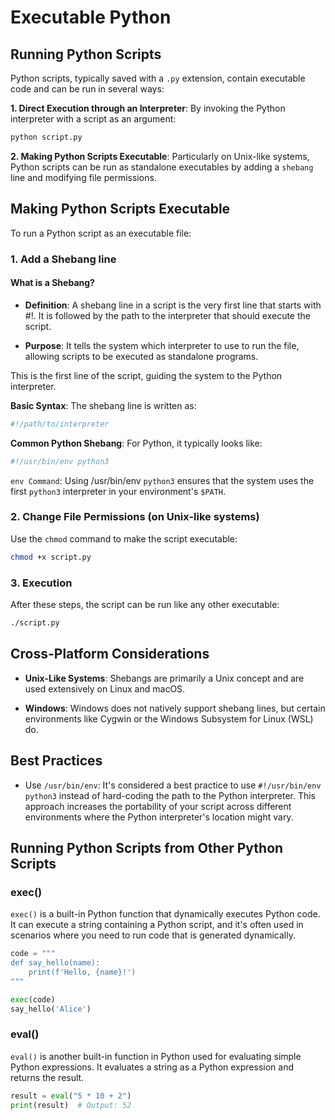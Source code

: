 # Executable Python

## Running Python Scripts

Python scripts, typically saved with a `.py` extension, contain executable code and can be run in several ways:

**1. Direct Execution through an Interpreter**: By invoking the Python interpreter with a script as an argument:

```bash
python script.py
```

**2. Making Python Scripts Executable**: Particularly on Unix-like systems, Python scripts can be run as standalone executables by adding a `shebang` line and modifying file permissions.

## Making Python Scripts Executable

To run a Python script as an executable file:

### 1. Add a Shebang line

#### What is a Shebang?

- **Definition**: A shebang line in a script is the very first line that starts with #!. It is followed by the path to the interpreter that should execute the script.

- **Purpose**: It tells the system which interpreter to use to run the file, allowing scripts to be executed as standalone programs.

This is the first line of the script, guiding the system to the Python interpreter.

**Basic Syntax**: The shebang line is written as:

```python
#!/path/to/interpreter
```

**Common Python Shebang**: For Python, it typically looks like:

```python
#!/usr/bin/env python3
```
`env Command`: Using /usr/bin/env `python3` ensures that the system uses the first `python3` interpreter in your environment's `$PATH`.

### 2. Change File Permissions (on Unix-like systems)

Use the `chmod` command to make the script executable:

```bash
chmod +x script.py
```

### 3. Execution

After these steps, the script can be run like any other executable:

```bash
./script.py
```

## Cross-Platform Considerations

- **Unix-Like Systems**: Shebangs are primarily a Unix concept and are used extensively on Linux and macOS.

- **Windows**: Windows does not natively support shebang lines, but certain environments like Cygwin or the Windows Subsystem for Linux (WSL) do.


## Best Practices

- Use `/usr/bin/env`: It's considered a best practice to use `#!/usr/bin/env python3` instead of hard-coding the path to the Python interpreter. This approach increases the portability of your script across different environments where the Python interpreter's location might vary.

## Running Python Scripts from Other Python Scripts

### exec()

`exec()` is a built-in Python function that dynamically executes Python code. It can execute a string containing a Python script, and it's often used in scenarios where you need to run code that is generated dynamically.

```python
code = """
def say_hello(name):
    print(f'Hello, {name}!')
"""

exec(code)
say_hello('Alice')
```

### eval()

`eval()` is another built-in function in Python used for evaluating simple Python expressions. It evaluates a string as a Python expression and returns the result.

```python
result = eval("5 * 10 + 2")
print(result)  # Output: 52
```